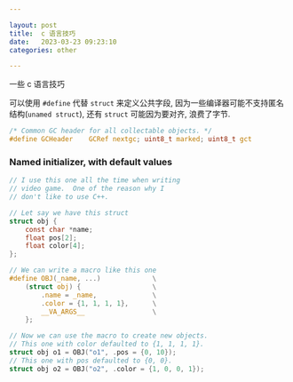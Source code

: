 ```yaml
---

layout: post
title:  c 语言技巧
date:   2023-03-23 09:23:10
categories: other

---
```


一些 c 语言技巧


可以使用 `#define` 代替 `struct` 来定义公共字段, 因为一些编译器可能不支持匿名结构(`unamed struct`),
还有 `struct` 可能因为要对齐, 浪费了字节.

```c
/* Common GC header for all collectable objects. */
#define GCHeader    GCRef nextgc; uint8_t marked; uint8_t gct
```

<!-- more -->

### Named initializer, with default values

```c
// I use this one all the time when writing
// video game.  One of the reason why I
// don't like to use C++.

// Let say we have this struct
struct obj {
    const char *name;
    float pos[2];
    float color[4];
};

// We can write a macro like this one
#define OBJ(_name, ...)             \
    (struct obj) {                  \
        .name = _name,              \
        .color = {1, 1, 1, 1},      \
        __VA_ARGS__                 \
    };

// Now we can use the macro to create new objects.
// This one with color defaulted to {1, 1, 1, 1}.
struct obj o1 = OBJ("o1", .pos = {0, 10});
// This one with pos defaulted to {0, 0}.
struct obj o2 = OBJ("o2", .color = {1, 0, 0, 1});
```
